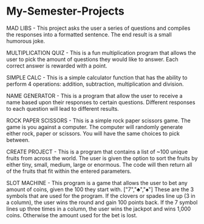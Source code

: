 # My-Semester-Projects


MAD LIBS - This project asks the user a series of questions and compiles the responses into a formatted sentence. The end result is a small humorous joke. 


MULTIPLICATION QUIZ - This is a fun multiplication program that allows the user to pick the amount of questions they would like to answer. Each correct answer is rewarded with a point.


SIMPLE CALC - This is a simple calculator function that has the ability to perform 4 operations: addition, subtraction, multiplication and division.


NAME GENERATOR - This is a program that allow the user to receive a name based upon their responses to certain questions. Different responses to each question will lead to different results.


ROCK PAPER SCISSORS - This is a simple rock paper scissors game.  The game is you against a computer. The computer will randomly generate either rock, paper or scissors. You will have the same choices to pick between.

CREATE PROJECT - This is a program that contains a list of ~100 unique fruits from across the world. The user is given the option to sort the fruits by either tiny, small, medium, large or enormous. The code will then return  all of the fruits that fit within the entered parameters. 

SLOT MACHINE - This program is a game that allows the user to bet any amount of coins, given the 100 they start with. ["7","♣","♠"] These are the 3 symbols that are used for the program. If the clovers or spades line up (3 in a column), the user wins the round and gain 100 points back. If the 7 symbol lines up three times in a column, the user wins the jackpot and wins 1,000 coins. Otherwise the amount used for the bet is lost.

